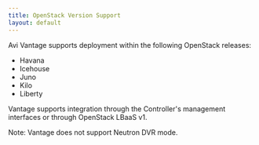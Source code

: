 ```yaml
---
title: OpenStack Version Support
layout: default
---
```

Avi Vantage supports deployment within the following OpenStack releases:

* Havana
* Icehouse
* Juno
* Kilo
* Liberty 

Vantage supports integration through the Controller's management interfaces or through OpenStack LBaaS v1.  

Note: Vantage does not support Neutron DVR mode.

